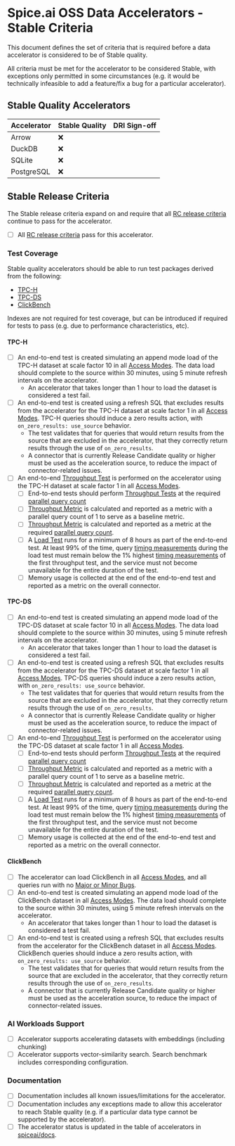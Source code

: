 # Spice.ai OSS Data Accelerators - Stable Criteria

This document defines the set of criteria that is required before a data accelerator is considered to be of Stable quality.

All criteria must be met for the accelerator to be considered Stable, with exceptions only permitted in some circumstances (e.g. it would be technically infeasible to add a feature/fix a bug for a particular accelerator).

## Stable Quality Accelerators

| Accelerator | Stable Quality | DRI Sign-off |
| ----------- | -------------- | ------------ |
| Arrow       | ❌            |              |
| DuckDB      | ❌            |              |
| SQLite      | ❌            |              |
| PostgreSQL  | ❌            |              |

## Stable Release Criteria

The Stable release criteria expand on and require that all [RC release criteria](./rc.md) continue to pass for the accelerator.

- [ ] All [RC release criteria](./rc.md) pass for this accelerator.

### Test Coverage

Stable quality accelerators should be able to run test packages derived from the following:

- [TPC-H](https://www.tpc.org/TPC-H/)
- [TPC-DS](https://www.tpc.org/TPC-DS/)
- [ClickBench](https://github.com/ClickHouse/ClickBench)

Indexes are not required for test coverage, but can be introduced if required for tests to pass (e.g. due to performance characteristics, etc).

#### TPC-H

- [ ] An end-to-end test is created simulating an append mode load of the TPC-H dataset at scale factor 10 in all [Access Modes](../definitions.md). The data load should complete to the source within 30 minutes, using 5 minute refresh intervals on the accelerator.
  - An accelerator that takes longer than 1 hour to load the dataset is considered a test fail.
- [ ] An end-to-end test is created using a refresh SQL that excludes results from the accelerator for the TPC-H dataset at scale factor 1 in all [Access Modes](../definitions.md). TPC-H queries should induce a zero results action, with `on_zero_results: use_source` behavior.
  - The test validates that for queries that would return results from the source that are excluded in the accelerator, that they correctly return results through the use of `on_zero_results`.
  - A connector that is currently Release Candidate quality or higher must be used as the acceleration source, to reduce the impact of connector-related issues.
- [ ] An end-to-end [Throughput Test](../definitions.md) is performed on the accelerator using the TPC-H dataset at scale factor 1 in all [Access Modes](../definitions.md).
  - [ ] End-to-end tests should perform [Throughput Tests](../definitions.md) at the required [parallel query count](../definitions.md)
  - [ ] [Throughput Metric](../definitions.md) is calculated and reported as a metric with a parallel query count of 1 to serve as a baseline metric.
  - [ ] [Throughput Metric](../definitions.md) is calculated and reported as a metric at the required [parallel query count](../definitions.md).
  - [ ] A [Load Test](../definitions.md) runs for a minimum of 8 hours as part of the end-to-end test. At least 99% of the time, query [timing measurements](../definitions.md) during the load test must remain below the 1% highest [timing measurements](../definitions.md) of the first throughput test, and the service must not become unavailable for the entire duration of the test.
  - [ ] Memory usage is collected at the end of the end-to-end test and reported as a metric on the overall connector.

#### TPC-DS

- [ ] An end-to-end test is created simulating an append mode load of the TPC-DS dataset at scale factor 10 in all [Access Modes](../definitions.md). The data load should complete to the source within 30 minutes, using 5 minute refresh intervals on the accelerator.
  - An accelerator that takes longer than 1 hour to load the dataset is considered a test fail.
- [ ] An end-to-end test is created using a refresh SQL that excludes results from the accelerator for the TPC-DS dataset at scale factor 1 in all [Access Modes](../definitions.md). TPC-DS queries should induce a zero results action, with `on_zero_results: use_source` behavior.
  - The test validates that for queries that would return results from the source that are excluded in the accelerator, that they correctly return results through the use of `on_zero_results`.
  - A connector that is currently Release Candidate quality or higher must be used as the acceleration source, to reduce the impact of connector-related issues.
- [ ] An end-to-end [Throughput Test](../definitions.md) is performed on the accelerator using the TPC-DS dataset at scale factor 1 in all [Access Modes](../definitions.md).
  - [ ] End-to-end tests should perform [Throughput Tests](../definitions.md) at the required [parallel query count](../definitions.md)
  - [ ] [Throughput Metric](../definitions.md) is calculated and reported as a metric with a parallel query count of 1 to serve as a baseline metric.
  - [ ] [Throughput Metric](../definitions.md) is calculated and reported as a metric at the required [parallel query count](../definitions.md).
  - [ ] A [Load Test](../definitions.md) runs for a minimum of 8 hours as part of the end-to-end test. At least 99% of the time, query [timing measurements](../definitions.md) during the load test must remain below the 1% highest [timing measurements](../definitions.md) of the first throughput test, and the service must not become unavailable for the entire duration of the test.
  - [ ] Memory usage is collected at the end of the end-to-end test and reported as a metric on the overall connector.

#### ClickBench

- [ ] The accelerator can load ClickBench in all [Access Modes](../definitions.md), and all queries run with no [Major or Minor Bugs](../definitions.md).
- [ ] An end-to-end test is created simulating an append mode load of the ClickBench dataset in all [Access Modes](../definitions.md). The data load should complete to the source within 30 minutes, using 5 minute refresh intervals on the accelerator.
  - An accelerator that takes longer than 1 hour to load the dataset is considered a test fail.
- [ ] An end-to-end test is created using a refresh SQL that excludes results from the accelerator for the ClickBench dataset in all [Access Modes](../definitions.md). ClickBench queries should induce a zero results action, with `on_zero_results: use_source` behavior.
  - The test validates that for queries that would return results from the source that are excluded in the accelerator, that they correctly return results through the use of `on_zero_results`.
  - A connector that is currently Release Candidate quality or higher must be used as the acceleration source, to reduce the impact of connector-related issues.

### AI Workloads Support

- [ ] Accelerator supports accelerating datasets with embeddings (including chunking)
- [ ] Accelerator supports vector-similarity search. Search benchmark includes corresponding configuration.

### Documentation

- [ ] Documentation includes all known issues/limitations for the accelerator.
- [ ] Documentation includes any exceptions made to allow this accelerator to reach Stable quality (e.g. if a particular data type cannot be supported by the accelerator).
- [ ] The accelerator status is updated in the table of accelerators in [spiceai/docs](https://github.com/spiceai/docs).
